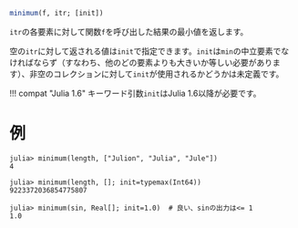 ```julia
minimum(f, itr; [init])
```

`itr`の各要素に対して関数`f`を呼び出した結果の最小値を返します。

空の`itr`に対して返される値は`init`で指定できます。`init`は`min`の中立要素でなければならず（すなわち、他のどの要素よりも大きいか等しい必要があります）、非空のコレクションに対して`init`が使用されるかどうかは未定義です。

!!! compat "Julia 1.6"
    キーワード引数`init`はJulia 1.6以降が必要です。


# 例

```jldoctest
julia> minimum(length, ["Julion", "Julia", "Jule"])
4

julia> minimum(length, []; init=typemax(Int64))
9223372036854775807

julia> minimum(sin, Real[]; init=1.0)  # 良い、sinの出力は<= 1
1.0
```
